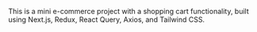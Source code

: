 This is a mini e-commerce project with a shopping cart functionality, built using Next.js, Redux, React Query, Axios, and Tailwind CSS.
